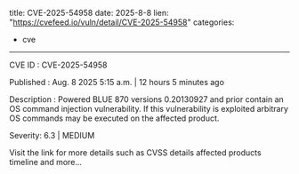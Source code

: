  
title: CVE-2025-54958
date: 2025-8-8
lien: "https://cvefeed.io/vuln/detail/CVE-2025-54958"
categories:
  - cve
---

CVE ID : CVE-2025-54958

Published :  Aug. 8
2025
5:15 a.m. | 12 hours
5 minutes ago

Description : Powered BLUE 870 versions 0.20130927 and prior contain an OS command injection vulnerability. If this vulnerability is exploited
arbitrary OS commands may be executed on the affected product.

Severity: 6.3 | MEDIUM

Visit the link for more details
such as CVSS details
affected products
timeline
and more...
